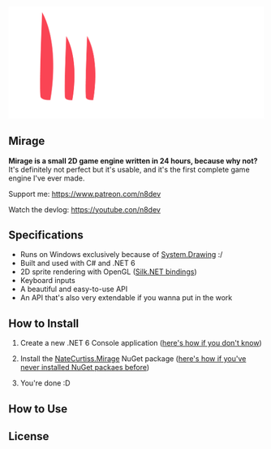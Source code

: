 <p align="center">
  <a href="https://github.com/natecurtiss/mirage">
    <img src="Mirage/Assets/Textures/logo_wide_transparent.png" width="750" alt="Mirage Logo">
  </a>
</p>

## Mirage

**Mirage is a small 2D game engine written in 24 hours, because why not?** It's definitely not perfect but it's usable, and it's the first complete game engine I've ever made.

Support me: https://www.patreon.com/n8dev

Watch the devlog: https://youtube.con/n8dev

## Specifications

- Runs on Windows exclusively because of [System.Drawing](https://www.nuget.org/packages/System.Drawing.Common/) :/
- Built and used with C# and .NET 6
- 2D sprite rendering with OpenGL ([Silk.NET bindings](https://github.com/dotnet/Silk.NET))
- Keyboard inputs
- A beautiful and easy-to-use API
- An API that's also very extendable if you wanna put in the work

## How to Install

1. Create a new .NET 6 Console application ([here's how if you don't know](https://docs.microsoft.com/en-us/dotnet/core/tutorials/with-visual-studio?pivots=dotnet-6-0))

2. Install the [NateCurtiss.Mirage](https://www.nuget.org/packages/NateCurtiss.Mirage/) NuGet package ([here's how if you've never installed NuGet packaes before](https://www.youtube.com/watch?v=ohaz_sPLp4Y))

3. You're done :D

## How to Use

## License
